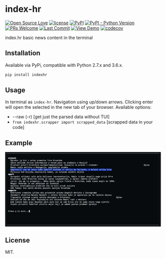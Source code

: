 # index-hr
[![Open Source Love](https://badges.frapsoft.com/os/v1/open-source.svg?v=103)](https://github.com/ellerbrock/open-source-badges/)
[![license](https://img.shields.io/github/license/marinko-peso/index-hr.svg)](https://github.com/marinko-peso/index-hr/blob/master/LICENSE)
[![PyPI](https://img.shields.io/pypi/v/indexhr.svg)](https://pypi.org/project/indexhr/)
[![PyPI - Python Version](https://img.shields.io/pypi/pyversions/indexhr.svg)](https://pypi.org/project/indexhr/)
[![PRs Welcome](https://img.shields.io/badge/PRs-welcome-brightgreen.svg)](http://makeapullrequest.com)
[![Last Commit](https://img.shields.io/github/last-commit/marinko-peso/index-hr.svg?maxAge=3600)](https://github.com/marinko-peso/index-hr/commits/master)
[![View Demo](https://img.shields.io/badge/view-demo-brightgreen.svg)](https://pli.io/sCkox.gif)
[![codecov](https://codecov.io/gh/marinko-peso/index-hr/branch/master/graph/badge.svg)](https://codecov.io/gh/marinko-peso/index-hr)

index.hr basic news content in the terminal


## Installation

Available via PyPi, compatible with Python 2.7.x and 3.6.x.

```sh
pip install indexhr
```


## Usage

In terminal as ```index-hr```.
Navigation using up/down arrows. Clicking enter will open the selected in the new tab of your browser.
Available options:
- --raw (-r) [get just the parsed data without TUI]
- ```from indexhr.scrapper import scrapped_data``` [scrapped data in your code]


## Example

![Content Example](example.png)


## License

MIT.
